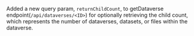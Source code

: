 Added a new query param, ``returnChildCount``, to getDataverse endpoint(``/api/dataverses/<ID>``) for optionally retrieving the child count, which represents the number of dataverses, datasets, or files within the dataverse.
